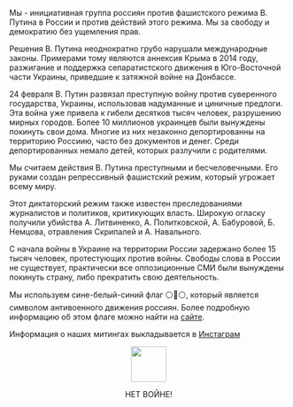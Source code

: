 Мы - инициативная группа россиян против фашистского режима В. Путина в России и против действий этого режима. Мы за свободу и демократию без ущемления прав.

Решения В. Путина неоднократно грубо нарушали международные законы. Примерами тому являются аннексия Крыма в 2014 году, разжигание и поддержка сепаратистского движения в Юго-Восточной части Украины, приведшие к затяжной войне на Донбассе.

24 февраля В. Путин развязал преступную войну против суверенного государства, Украины, использовав надуманные и циничные предлоги. Эта война уже привела к гибели десятков тысяч человек, разрушению мирных городов. Более 10 миллионов украинцев были вынуждены покинуть свои дома. Многие из них незаконно депортированны на территорию Россиию, часто без документов и денег. Среди депортированных немало детей, которых разлучили с родителями.

Мы считаем действия В. Путина преступными и бесчеловечными. Его руками создан репрессивный фашистский режим, который угрожает всему миру.

Этот диктаторский режим также известен преследованиями журналистов и политиков, критикующих власть. Широкую огласку получили убийства А. Литвиненко, А. Политковской, А. Бабуровой, Б. Немцова, отравления Скрипалей и А. Навального.

С начала войны в Украине на территории России задержано более 15 тысяч человек, протестующих против войны. Свободы слова в России не существует, практически все оппозиционные СМИ были вынуждены покинуть страну, либо прекратить свою деятельность.

Мы используем сине-белый-синий флаг ⚪️🔵⚪️, который является символом антивоенного движения россиян. Более подробную информацию об этом флаге можно найти на [сайте](https://whitebluewhite.info/).

Информация о наших митингах выкладывается в [Инстаграм](https://www.instagram.com/voicesinkorea/)

<p align="center">
<a href="https://www.instagram.com/voicesinkorea/">
  <img src="https://user-images.githubusercontent.com/105092258/167867747-adbe270f-2c0d-48a5-87c1-bbd547b79e0b.png" width="64" height="64" />
</a>
</p>

<p align="center">НЕТ ВОЙНЕ!</p>
